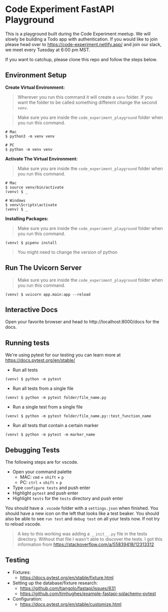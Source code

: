 # Code Experiment FastAPI Playground

This is a playground built during the Code Experiment meetup. We will slowly be building a Todo app with authentication. If you would like to join please head over to https://code-experiment.netlify.app/ and join our slack, we meet every Tuesday at 6:00 pm MST.

If you want to catchup, please clone this repo and follow the steps below.

## Environment Setup

**Create Virtual Environment:**

> Wherever you run this command it will create a `venv` folder. If you want the folder to be called something different change the second `venv`.

> Make sure you are inside the `code_experiment_playground` folder when you run this command.

```
# Mac
$ python3 -m venv venv

# PC
$ python -m venv venv
```

**Activate The Virtual Environment:**

> Make sure you are inside the `code_experiment_playground` folder when you run this command.

```
# Mac
$ source venv/bin/activate
(venv) $ _

# Windows
$ venv\Scripts\activate
(venv) $ _
```

**Installing Packages:**

> Make sure you are inside the `code_experiment_playground` folder when you run this command.

```
(venv) $ pipenv install
```

> You might need to change the version of python

## Run The Uvicorn Server

> Make sure you are inside the `code_experiment_playground` folder when you run this command.

```
(venv) $ uvicorn app.main:app --reload
```

## Interactive Docs

Open your favorite browser and head to http://localhost:8000/docs for the docs.

## Running tests

We're using pytest for our testing you can learn more at https://docs.pytest.org/en/stable/

- Run all tests

```
(venv) $ python -m pytest
```

- Run all tests from a single file

```
(venv) $ python -m pytest folder/file_name.py
```

- Run a single test from a single file

```
(venv) $ python -m pytest folder/file_name.py::test_function_name
```

- Run all tests that contain a certain marker

```
(venv) $ python -m pytest -m marker_name
```

## Debugging Tests

The following steps are for vscode.

- Open your command palette
  - MAC: `cmd` + `shift` + `p`
  - PC: `ctrl` + `shift` + `p`
- Type `configure tests` and push enter
- Highlight `pytest` and push enter
- Highlight `tests` for the `tests` directory and push enter

You should have a `.vscode` folder with a `settings.json` when finished.  You should have a new icon on the left that looks like a test beaker.  You should also be able to see `run test` and `debug test` on all your tests now.  If not try to reload vscode.

> A key to this working was adding a `__init__.py` file in the tests directory.  Without that file I wasn't able to discover the tests.  I got this information from https://stackoverflow.com/a/55839418/12313312


## Testing

- Fixtures:
  - https://docs.pytest.org/en/stable/fixture.html
- Setting up the database/fixture research:
  - https://github.com/tiangolo/fastapi/issues/831
  - https://github.com/timhughes/example-fastapi-sqlachemy-pytest
- Configuration:
  - https://docs.pytest.org/en/stable/customize.html
